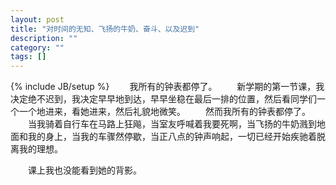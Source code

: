 ```yaml
---
layout: post
title: "对时间的无知、飞扬的牛奶、奋斗、以及迟到"
description: ""
category: ""
tags: []
---
```

{% include JB/setup %}
　　我所有的钟表都停了。
　　新学期的第一节课，我决定绝不迟到，我决定早早地到达，早早坐稳在最后一排的位置，然后看同学们一个一个地进来，看她进来，然后礼貌地微笑。
　　然而我所有的钟表都停了。
　　当我骑着自行车在马路上狂飚，当室友呼喊着我要死啊，当飞扬的牛奶溅到地面和我的身上，当我的车骤然停歇，当正八点的钟声响起，一切已经开始疾驰着脱离我的理想。

　　课上我也没能看到她的背影。